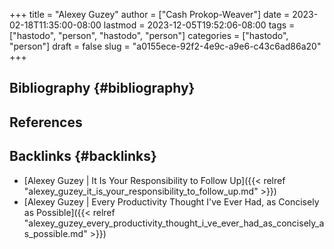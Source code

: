 +++
title = "Alexey Guzey"
author = ["Cash Prokop-Weaver"]
date = 2023-02-18T11:35:00-08:00
lastmod = 2023-12-05T19:52:06-08:00
tags = ["hastodo", "person", "hastodo", "person"]
categories = ["hastodo", "person"]
draft = false
slug = "a0155ece-92f2-4e9c-a9e6-c43c6ad86a20"
+++

## Bibliography {#bibliography}

## References

<style>.csl-entry{text-indent: -1.5em; margin-left: 1.5em;}</style><div class="csl-bib-body">
</div>


## Backlinks {#backlinks}

-   [Alexey Guzey | It Is Your Responsibility to Follow Up]({{< relref "alexey_guzey_it_is_your_responsibility_to_follow_up.md" >}})
-   [Alexey Guzey | Every Productivity Thought I've Ever Had, as Concisely as Possible]({{< relref "alexey_guzey_every_productivity_thought_i_ve_ever_had_as_concisely_as_possible.md" >}})
